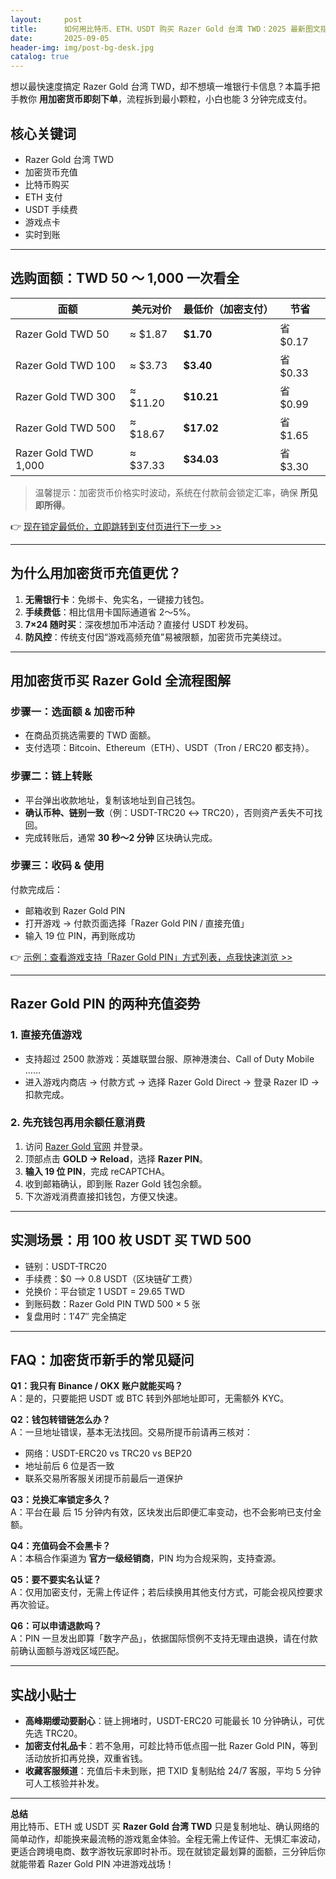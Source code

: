 ```yaml
---
layout:     post
title:      如何用比特币、ETH、USDT 购买 Razer Gold 台湾 TWD：2025 最新图文指南
date:       2025-09-05
header-img: img/post-bg-desk.jpg
catalog: true
---
```


想以最快速度搞定 Razer Gold 台湾 TWD，却不想填一堆银行卡信息？本篇手把手教你 **用加密货币即刻下单**，流程拆到最小颗粒，小白也能 3 分钟完成支付。

## 核心关键词
- Razer Gold 台湾 TWD  
- 加密货币充值  
- 比特币购买  
- ETH 支付  
- USDT 手续费  
- 游戏点卡  
- 实时到账  

---

## 选购面额：TWD 50 ～ 1,000 一次看全

| 面额 | 美元对价 | 最低价（加密支付） | 节省 |
|---|---|---|---|
| Razer Gold TWD 50 | ≈ $1.87 | **$1.70** | 省 $0.17 |
| Razer Gold TWD 100 | ≈ $3.73 | **$3.40** | 省 $0.33 |
| Razer Gold TWD 300 | ≈ $11.20 | **$10.21** | 省 $0.99 |
| Razer Gold TWD 500 | ≈ $18.67 | **$17.02** | 省 $1.65 |
| Razer Gold TWD 1,000 | ≈ $37.33 | **$34.03** | 省 $3.30 |

> 温馨提示：加密货币价格实时波动，系统在付款前会锁定汇率，确保 **所见即所得**。

👉 [现在锁定最低价，立即跳转到支付页进行下一步 >>](https://okxdog.com/)

---

## 为什么用加密货币充值更优？

1. **无需银行卡**：免绑卡、免实名，一键接力钱包。  
2. **手续费低**：相比信用卡国际通道省 2～5%。  
3. **7×24 随时买**：深夜想加币冲活动？直接付 USDT 秒发码。  
4. **防风控**：传统支付因“游戏高频充值”易被限额，加密货币完美绕过。

---

## 用加密货币买 Razer Gold 全流程图解

### 步骤一：选面额 & 加密币种
- 在商品页挑选需要的 TWD 面额。  
- 支付选项：Bitcoin、Ethereum（ETH）、USDT（Tron / ERC20 都支持）。  

### 步骤二：链上转账
- 平台弹出收款地址，复制该地址到自己钱包。  
- **确认币种、链别一致**（例：USDT-TRC20 ↔ TRC20），否则资产丢失不可找回。  
- 完成转账后，通常 **30 秒～2 分钟** 区块确认完成。  

### 步骤三：收码 & 使用
付款完成后：
- 邮箱收到 Razer Gold PIN  
- 打开游戏 → 付款页面选择「Razer Gold PIN / 直接充值」  
- 输入 19 位 PIN，再到账成功

👉 [示例：查看游戏支持「Razer Gold PIN」方式列表，点我快速浏览 >>](https://okxdog.com/)

---

## Razer Gold PIN 的两种充值姿势

### 1. 直接充值游戏
- 支持超过 2500 款游戏：英雄联盟台服、原神港澳台、Call of Duty Mobile ……  
- 进入游戏内商店 → 付款方式 → 选择 Razer Gold Direct → 登录 Razer ID → 扣款完成。

### 2. 先充钱包再用余额任意消费
1) 访问 [Razer Gold 官网](https://gold.razer.com/) 并登录。  
2) 顶部点击 **GOLD → Reload**，选择 **Razer PIN**。  
3) **输入 19 位 PIN**，完成 reCAPTCHA。  
4) 收到邮箱确认，即到账 Razer Gold 钱包余额。  
5) 下次游戏消费直接扣钱包，方便又快速。

---

## 实测场景：用 100 枚 USDT 买 TWD 500
- 链别：USDT-TRC20  
- 手续费：$0 ——> 0.8 USDT（区块链矿工费）  
- 兑换价：平台锁定 1 USDT = 29.65 TWD  
- 到账码数：Razer Gold PIN TWD 500 × 5 张  
- 复盘用时：1′47″ 完全搞定

---

## FAQ：加密货币新手的常见疑问

**Q1：我只有 Binance / OKX 账户就能买吗？**  
A：是的，只要能把 USDT 或 BTC 转到外部地址即可，无需额外 KYC。

**Q2：钱包转错链怎么办？**  
A：一旦地址错误，基本无法找回。交易所提币前请再三核对：  
- 网络：USDT-ERC20 vs TRC20 vs BEP20  
- 地址前后 6 位是否一致  
- 联系交易所客服关闭提币前最后一道保护

**Q3：兑换汇率锁定多久？**  
A：平台在最 后 15 分钟内有效，区块发出后即便汇率变动，也不会影响已支付金额。

**Q4：充值码会不会黑卡？**  
A：本稿合作渠道为 **官方一级经销商**，PIN 均为合规采购，支持查源。

**Q5：要不要实名认证？**  
A：仅用加密支付，无需上传证件；若后续换用其他支付方式，可能会视风控要求再次验证。

**Q6：可以申请退款吗？**  
A：PIN 一旦发出即算「数字产品」，依据国际惯例不支持无理由退换，请在付款前确认面额与游戏区域匹配。

---

## 实战小贴士
- **高峰期缓动要耐心**：链上拥堵时，USDT-ERC20 可能最长 10 分钟确认，可优先选 TRC20。  
- **加密支付礼品卡**：若不急用，可趁比特币低点囤一批 Razer Gold PIN，等到活动放折扣再兑换，双重省钱。  
- **收藏客服频道**：充值后卡未到账，把 TXID 复制贴给 24/7 客服，平均 5 分钟可人工核验并补发。

---

**总结**  
用比特币、ETH 或 USDT 买 **Razer Gold 台湾 TWD** 只是复制地址、确认网络的简单动作，却能换来最流畅的游戏氪金体验。全程无需上传证件、无惧汇率波动，更适合跨境电商、数字游牧玩家即时补币。现在就锁定最划算的面额，三分钟后你就能带着 Razer Gold PIN 冲进游戏战场！
